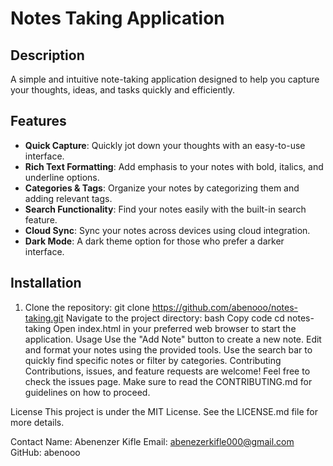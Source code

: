 # Notes Taking Application

## Description

A simple and intuitive note-taking application designed to help you capture your thoughts, ideas, and tasks quickly and efficiently.

## Features

- **Quick Capture**: Quickly jot down your thoughts with an easy-to-use interface.
- **Rich Text Formatting**: Add emphasis to your notes with bold, italics, and underline options.
- **Categories & Tags**: Organize your notes by categorizing them and adding relevant tags.
- **Search Functionality**: Find your notes easily with the built-in search feature.
- **Cloud Sync**: Sync your notes across devices using cloud integration.
- **Dark Mode**: A dark theme option for those who prefer a darker interface.

## Installation


1. Clone the repository:
git clone https://github.com/abenooo/notes-taking.git
Navigate to the project directory:
bash
Copy code
cd notes-taking
Open index.html in your preferred web browser to start the application.
Usage
Use the "Add Note" button to create a new note.
Edit and format your notes using the provided tools.
Use the search bar to quickly find specific notes or filter by categories.
Contributing
Contributions, issues, and feature requests are welcome! Feel free to check the issues page. Make sure to read the CONTRIBUTING.md for guidelines on how to proceed.

License
This project is under the MIT License. See the LICENSE.md file for more details.

Contact
Name: Abenenzer Kifle
Email: abenezerkifle000@gmail.com
GitHub: abenooo

